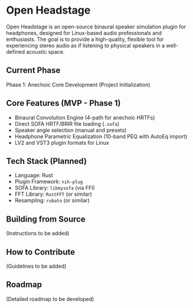 # Open Headstage

Open Headstage is an open-source binaural speaker simulation plugin for headphones, designed for Linux-based audio professionals and enthusiasts.
The goal is to provide a high-quality, flexible tool for experiencing stereo audio as if listening to physical speakers in a well-defined acoustic space.

## Current Phase
Phase 1: Anechoic Core Development (Project Initialization)

## Core Features (MVP - Phase 1)
- Binaural Convolution Engine (4-path for anechoic HRTFs)
- Direct SOFA HRTF/BRIR file loading (`.sofa`)
- Speaker angle selection (manual and presets)
- Headphone Parametric Equalization (10-band PEQ with AutoEq import)
- LV2 and VST3 plugin formats for Linux

## Tech Stack (Planned)
- Language: Rust
- Plugin Framework: `nih-plug`
- SOFA Library: `libmysofa` (via FFI)
- FFT Library: `RustFFT` (or similar)
- Resampling: `rubato` (or similar)

## Building from Source
(Instructions to be added)

## How to Contribute
(Guidelines to be added)

## Roadmap
(Detailed roadmap to be developed)
